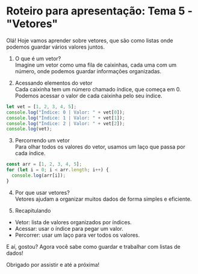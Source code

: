 # Roteiro para apresentação: Tema 5 - "Vetores"

Olá! Hoje vamos aprender sobre vetores, que são como listas onde podemos guardar vários valores juntos.

1. O que é um vetor?  
   Imagine um vetor como uma fila de caixinhas, cada uma com um número, onde podemos guardar informações organizadas.

2. Acessando elementos do vetor  
   Cada caixinha tem um número chamado índice, que começa em 0. Podemos acessar o valor de cada caixinha pelo seu índice.

```javascript
let vet = [1, 2, 3, 4, 5];
console.log("Índice: 0 | Valor: " + vet[0]);
console.log("Índice: 1 | Valor: " + vet[1]);
console.log("Índice: 2 | Valor: " + vet[2]);
console.log(vet);
```

3. Percorrendo um vetor  
   Para olhar todos os valores do vetor, usamos um laço que passa por cada índice.

```javascript
const arr = [1, 2, 3, 4, 5];
for (let i = 0; i < arr.length; i++) {
  console.log(arr[i]);
}
```

4. Por que usar vetores?  
   Vetores ajudam a organizar muitos dados de forma simples e eficiente.

5. Recapitulando

- Vetor: lista de valores organizados por índices.
- Acessar: usar o índice para pegar um valor.
- Percorrer: usar um laço para ver todos os valores.

E aí, gostou? Agora você sabe como guardar e trabalhar com listas de dados!

Obrigado por assistir e até a próxima!
